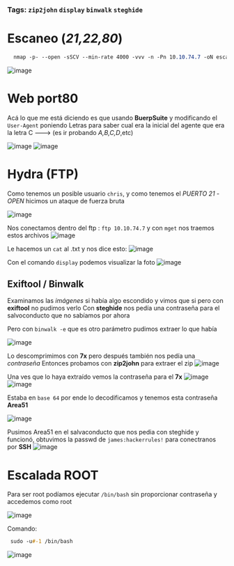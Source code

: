 ### Tags: `zip2john` `display` `binwalk` `steghide`

# Escaneo (*21,22,80*)
```css
  nmap -p- --open -sSCV --min-rate 4000 -vvv -n -Pn 10.10.74.7 -oN escaneo
```
![image](https://github.com/user-attachments/assets/dec7fa1a-bb07-44fc-94f7-b1fe60c49b54)

# Web port80
Acá lo que me está diciendo es que usando **BuerpSuite** y modificando el `User-Agent` poniendo Letras para saber cual era la inicial del agente que era la letra C ---> (es ir probando *A,B,C,D*,etc)

![image](https://github.com/user-attachments/assets/70c7541a-b402-4fc4-8e58-737dfb1d024e)
![image](https://github.com/user-attachments/assets/2290d37a-b27d-484d-a998-f9aaf54c64c9)

# Hydra (**FTP**)
Como tenemos un posible usuario `chris`, y como tenemos el *PUERTO 21 -OPEN* hicimos un ataque de fuerza bruta

![image](https://github.com/user-attachments/assets/776ff8a8-acf9-4c74-a879-3393bddab3ee)

Nos conectamos dentro del ftp : `ftp 10.10.74.7` y con `mget` nos traemos estos archivos 
![image](https://github.com/user-attachments/assets/ba7c1ecb-3dd8-4eb5-a7fe-d1856ff58fb5)

Le hacemos un `cat` al .txt y nos dice esto:
![image](https://github.com/user-attachments/assets/4bc69992-4f5f-4930-abff-8811eb7161ba)

Con el comando `display` podemos visualizar la foto
![image](https://github.com/user-attachments/assets/ef6692a6-bacf-4d8d-9157-d6eef12a2c9f)

## Exiftool / Binwalk
Examinamos las *imágenes* si había algo escondido y vimos que si pero con **exiftool** no pudimos verlo
Con **steghide** nos pedía una contraseña para el salvoconducto que no sabíamos por ahora 

Pero con `binwalk -e` que es otro parámetro pudimos extraer lo que había

![image](https://github.com/user-attachments/assets/e433828e-a54f-4b5e-8244-e462615fd353)

Lo descomprimimos con **7x** pero después también nos pedía una *contraseña*
Entonces probamos con **zip2john** para extraer el zip
![image](https://github.com/user-attachments/assets/bdd1f265-a140-4122-8e86-1b55bb95cb62)

Una ves que lo haya extraído vemos la contraseña para el **7x**
![image](https://github.com/user-attachments/assets/373a7d95-03d0-4a92-af5d-ae2984fe30ba)
![image](https://github.com/user-attachments/assets/34e45b97-3cf2-44c7-a54a-b80b308890a2)

Estaba en `base 64` por ende lo decodificamos y tenemos esta contraseña **Area51**

![image](https://github.com/user-attachments/assets/cd164f2f-3689-4769-a70f-4ceb04c0276f)

Pusimos Area51 en el salvaconducto que nos pedia con steghide y funcionó, obtuvimos la passwd de `james:hackerrules!` para conectranos por **SSH**
![image](https://github.com/user-attachments/assets/6eb5b915-9b4a-4916-b8bf-ed09ad59caaf)

# Escalada ROOT
Para ser root podíamos ejecutar `/bin/bash` sin proporcionar contraseña y accedemos como root

![image](https://github.com/user-attachments/assets/ba3f60e7-44cc-412c-976c-1a1d601946b4)

Comando:
```css
 sudo -u#-1 /bin/bash
```
![image](https://github.com/user-attachments/assets/129cc2ac-9a86-4ae4-8aa3-65eece580f92)

